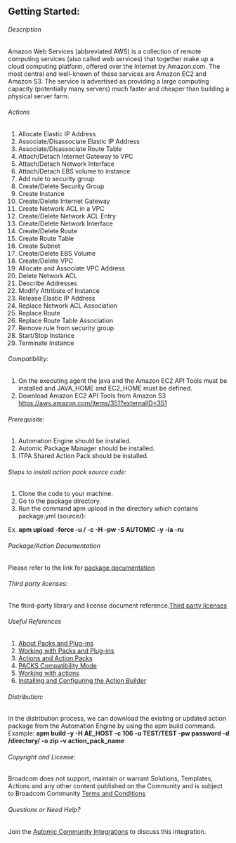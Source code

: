 ## Getting Started:


###### Description

Amazon Web Services (abbreviated AWS) is a collection of remote computing services (also called web services) that together make up a cloud computing platform, offered over the Internet by Amazon.com. 
The most central and well-known of these services are Amazon EC2 and Amazon S3. 
The service is advertised as providing a large computing capacity (potentially many servers) much faster and cheaper than building a physical server farm.
	
###### Actions

1.  Allocate Elastic IP Address
2.  Associate/Disassociate Elastic IP Address
3.	Associate/Disassociate Route Table
4.	Attach/Detach Internet Gateway to VPC
5.	Attach/Detach Network Interface
6.	Attach/Detach EBS volume to instance
7.	Add rule to security group
8.	Create/Delete Security Group
9.	Create Instance
10.	Create/Delete Internet Gateway
11.	Create Network ACL in a VPC
12.	Create/Delete Network ACL Entry
13.	Create/Delete Network Interface
14.	Create/Delete Route
15.	Create Route Table
16.	Create Subnet
17.	Create/Delete EBS Volume
18.	Create/Delete VPC
19.	Allocate and Associate VPC Address
20.	Delete Network ACL
21.	Describe Addresses
22.	Modify Attribute of Instance
23.	Release Elastic IP Address
24.	Replace Network ACL Association
25.	Replace Route
26.	Replace Route Table Association
27.	Remove rule from security group
28.	Start/Stop Instance
29.	Terminate Instance	

###### Compatibility:

1. On the executing agent the java and the Amazon EC2 API Tools must be installed and JAVA_HOME and EC2_HOME must be defined.
2. Download Amazon EC2 API Tools from Amazon S3 https://aws.amazon.com/items/351?externalID=351
	

###### Prerequisite:

1. Automation Engine should be installed.
2. Automic Package Manager should be installed.
3. ITPA Shared Action Pack should be installed. 

###### Steps to install action pack source code:

1. Clone the code to your machine.
2. Go to the package directory.
3. Run the command apm upload in the directory which contains package.yml (source/):

Ex. **apm upload -force -u <Name>/<Department> -c <Client-id> -H <Host> -pw <Password> -S AUTOMIC -y -ia -ru**


###### Package/Action Documentation

Please refer to the link for [package documentation](source/ae/DOCUMENTATION/PCK.AUTOMIC_AMAZON.PUB.DOC.xml)

###### Third party licenses:

The third-party library and license document reference.[Third party licenses](source/ae/DOCUMENTATION/PCK.AUTOMIC_AMAZON.PUB.LICENSES.xml)

###### Useful References

1. [About Packs and Plug-ins](https://docs.automic.com/documentation/webhelp/english/AA/12.3/DOCU/12.3/Automic%20Automation%20Guides/help.htm#PluginManager/PM_AboutPacksandPlugins.htm?Highlight=Action%20packs)
2. [Working with Packs and Plug-ins](https://docs.automic.com/documentation/webhelp/english/AA/12.3/DOCU/12.3/Automic%20Automation%20Guides/help.htm#PluginManager/PM_WorkingWith.htm#link10)
3. [Actions and Action Packs](https://docs.automic.com/documentation/webhelp/english/AA/12.3/DOCU/12.3/Automic%20Automation%20Guides/help.htm#_Common/ReleaseHighlights/RH_Plugin_PackageManager.htm?Highlight=Action%20packs)
4. [PACKS Compatibility Mode](https://docs.automic.com/documentation/webhelp/english/AA/12.3/DOCU/12.3/Automic%20Automation%20Guides/help.htm#AWA/Variables/UC_CLIENT_SETTINGS/UC_CLIENT_PACKS_COMPATIBILITY_MODE.htm?Highlight=Action%20packs)
5. [Working with actions](https://docs.automic.com/documentation/webhelp/english/AA/12.3/DOCU/12.3/Automic%20Automation%20Guides/help.htm#ActionBuilder/AB_WorkingWith.htm#link4)
6. [Installing and Configuring the Action Builder](https://docs.automic.com/documentation/webhelp/english/AA/12.3/DOCU/12.3/Automic%20Automation%20Guides/help.htm#ActionBuilder/install_configure_plugins_AB.htm?Highlight=Action%20packs)

###### Distribution: 

In the distribution process, we can download the existing or updated action package from the Automation Engine by using the apm build command.
Example: **apm build -y -H AE_HOST -c 106 -u TEST/TEST -pw password -d /directory/ -o zip -v action_pack_name**
			
			
###### Copyright and License: 

Broadcom does not support, maintain or warrant Solutions, Templates, Actions and any other content published on the Community and is subject to Broadcom Community [Terms and Conditions](https://community.broadcom.com/termsandconditions)

###### Questions or Need Help? 

Join the [Automic Community Integrations](https://community.broadcom.com/communities/community-home?CommunityKey=83e49dd4-b93e-464a-a343-2bb1e51c13ec) to discuss this integration.
